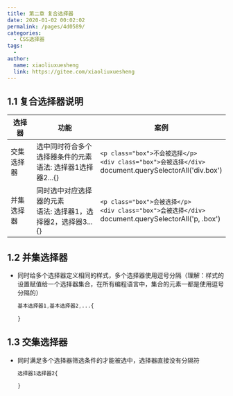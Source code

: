 ```yaml
---
title: 第二章 复合选择器
date: 2020-01-02 00:02:02
permalink: /pages/4d0589/
categories:
  - CSS选择器
tags:
  - 
author: 
  name: xiaoliuxuesheng
  link: https://gitee.com/xiaoliuxuesheng
---
```


## 1.1 复合选择器说明

| **选择器** | **功能**                                                     | **案例**                                                     |
| ---------- | ------------------------------------------------------------ | ------------------------------------------------------------ |
| 交集选择器 | 选中同时符合多个选择器条件的元素<br />语法: 选择器1选择器2...{} | `<p class="box">不会被选择</p>`<br/>`<div class="box">会被选择</div>`<br />document.querySelectorAll('div.box') |
| 并集选择器 | 同时选中对应选择器的元素<br />语法: 选择器1，选择器2，选择器3...{} | `<p class="box">会被选择</p>`<br />`<div class="box">会被选择</div>`<br />document.querySelectorAll('p, .box') |


## 1.2 并集选择器

- 同时给多个选择器定义相同的样式，多个选择器使用逗号分隔（理解：样式的设置赋值给一个选择器集合，在所有编程语言中，集合的元素一都是使用逗号分隔的）

  ```css
  基本选择器1,基本选择器2,...{
      
  }
  ```

## 1.3 交集选择器

- 同时满足多个选择器筛选条件的才能被选中，选择器直接没有分隔符

  ```css
  选择器1选择器2{
      
  }
  ```

